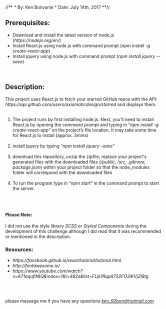 //**
    * By: Ken Bonvanie
    * Date: July 14th, 2017
**//

<h2>Prerequisites:</h2>
<ul>
   <li>Download and install the latest version of node.js (<i>https://nodejs.org/en/</i>)</li>
   <li>Install React.js using node.js with command prompt (<i>npm install -g create-react-app</i>)</li>
   <li>Install jquery using node.js with command prompt (<i>npm install jquery --save</i>)</li>
</ul>
<br/>

<h2>Description:</h2>
This project uses React.js to fetch your starred GitHub repos with the API: <i>https://api.github.com/users/axiomaticdesign/starred</i> and displays them. 
<br/>
<br/>
<ol>
<li>The project runs by first installing node.js. Next, you’ll need to install React.js by opening the command prompt and typing in “<i>npm install -g create-react-app</i>” on the project’s file location. It may take some time for React.js to install (approx. 3mins)<br/><br/</li>

<li>install jquery by typing “<i>npm install jquery –save</i>”<br/><br/></li>

<li>download this repository, unzip the zipfile, replace your project's generated files with the downloaded files (<i>/public, /src, .gitinore, package.json</i>) within your project folder so that the node_modules folder will correspond with the downloaded files<br/><br/></li>

<li>To run the program type in “<i>npm start</i>” in the command prompt to start the server.<br/><br/></li>

</ol>
<br/>
<h4><b>Please Note:</b></h4> I did not use the style library <i>SCSS</i> or <i>Styled Components</i> during the development of this challenge although I did read that it was recommended or mentioned in the description.

<br/>
<h3>Resources:</h3>
<ul>
   <li><i>https://facebook.github.io/react/tutorial/tutorial.html</i></li>
   <li><i>http://fontawesome.io/</i></li>
   <li><i>https://www.youtube.com/watch?v=A71aqufiNtQ&index=1&t=482s&list=FLjk1RqpA732FO3iKVjZl6tg</i></li>
</ul>
<br/><br/>

please message me if you have any questions <a href="mailto:ken_92bon@hotmail.com"><i>ken_92bon@hotmail.com</i></a>

